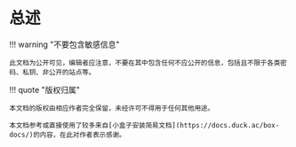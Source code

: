 # 总述

!!! warning "不要包含敏感信息"

    此文档为公开可见，编辑者应注意，不要在其中包含任何不应公开的信息，包括且不限于各类密码、私钥、非公开的站点等。

!!! quote "版权归属"

    本文档的版权由相应作者完全保留，未经许可不得用于任何其他用途。
    
    本文档参考或直接使用了较多来自[小盒子安装简易文档](https://docs.duck.ac/box-docs/)的内容，在此对作者表示感谢。
